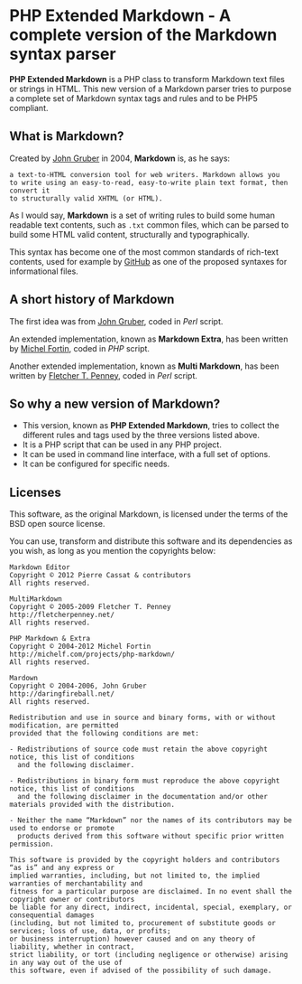 
# PHP Extended Markdown - A complete version of the Markdown syntax parser

**PHP Extended Markdown** is a PHP class to transform Markdown text files or strings in HTML. This new version of a Markdown parser tries to purpose a complete set of Markdown syntax tags and rules and to be PHP5 compliant.


## What is Markdown?

Created by [John Gruber](http://daringfireball.net/projects/markdown/) in 2004, **Markdown** is, as he says:

    a text-to-HTML conversion tool for web writers. Markdown allows you 
    to write using an easy-to-read, easy-to-write plain text format, then convert it 
    to structurally valid XHTML (or HTML).

As I would say, **Markdown** is a set of writing rules to build some human readable text contents, such as `.txt` common files, which can be parsed to build some HTML valid content, structurally and typographically.

This syntax has become one of the most common standards of rich-text contents, used for example by [GitHub](http://github.com) as one of the proposed syntaxes for informational files.


## A short history of Markdown

The first idea was from [John Gruber](http://daringfireball.net/), coded in *Perl* script.

An extended implementation, known as **Markdown Extra**, has been written by [Michel Fortin](http://michelf.com/), coded in *PHP* script.

Another extended implementation, known as **Multi Markdown**, has been written by [Fletcher T. Penney](http://fletcherpenney.net/), coded in *Perl* script.


## So why a new version of Markdown?

-   This version, known as **PHP Extended Markdown**, tries to collect the different rules and tags used by the three versions listed above.
-   It is a PHP script that can be used in any PHP project.
-   It can be used in command line interface, with a full set of options.
-   It can be configured for specific needs.


## Licenses

This software, as the original Markdown, is licensed under the terms of the BSD open source license.

You can use, transform and distribute this software and its dependencies as you wish, as long as you mention the copyrights below:

    Markdown Editor
    Copyright © 2012 Pierre Cassat & contributors
    All rights reserved.

    MultiMarkdown
    Copyright © 2005-2009 Fletcher T. Penney
    http://fletcherpenney.net/
    All rights reserved.

    PHP Markdown & Extra
    Copyright © 2004-2012 Michel Fortin
    http://michelf.com/projects/php-markdown/
    All rights reserved.

    Mardown
    Copyright © 2004-2006, John Gruber
    http://daringfireball.net/
    All rights reserved.

    Redistribution and use in source and binary forms, with or without modification, are permitted 
    provided that the following conditions are met:

    - Redistributions of source code must retain the above copyright notice, this list of conditions 
      and the following disclaimer.

    - Redistributions in binary form must reproduce the above copyright notice, this list of conditions 
      and the following disclaimer in the documentation and/or other materials provided with the distribution.

    - Neither the name “Markdown” nor the names of its contributors may be used to endorse or promote 
      products derived from this software without specific prior written permission.

    This software is provided by the copyright holders and contributors “as is” and any express or 
    implied warranties, including, but not limited to, the implied warranties of merchantability and 
    fitness for a particular purpose are disclaimed. In no event shall the copyright owner or contributors 
    be liable for any direct, indirect, incidental, special, exemplary, or consequential damages 
    (including, but not limited to, procurement of substitute goods or services; loss of use, data, or profits; 
    or business interruption) however caused and on any theory of liability, whether in contract, 
    strict liability, or tort (including negligence or otherwise) arising in any way out of the use of 
    this software, even if advised of the possibility of such damage.
